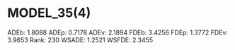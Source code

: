# MODEL_35(4)

ADEb: 1.8088
ADEp: 0.7178
ADEv: 2.1894
FDEb: 3.4256
FDEp: 1.3772
FDEv: 3.9653
Rank: 230
WSADE: 1.2521
WSFDE: 2.3455